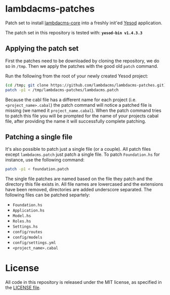 lambdacms-patches
=================

Patch set to install [lambdacms-core](https://github.com/lambdacms/lambdacms-core)
into a freshly init'ed [Yesod](http://yesodweb.com) application.

The patch set in this repository is tested with: **`yesod-bin v1.4.3.3`**


## Applying the patch set

First the patches need to be downloaded by cloning the repository, we do so in
`/tmp`. Then we apply the patches with the good old `patch` command.

Run the following from the root of your newly created Yesod project:

```bash
(cd /tmp; git clone https://github.com/lambdacms/lambdacms-patches.git)
patch -p1 < /tmp/lambdacms-patches/lambdacms.patch
```

Because the cabl file has a different name for each project
(i.e. `<project_name>.cabal`) the patch command will notice a patched file
is missing (we named it `project_name.cabal`).
When the patch command tries to patch this file you will be prompted for
the name of your projects cabal file, after providing the name it will
successfully complete patching.


## Patching a single file

It's also possible to patch just a single file (or a couple).
All patch files except `lambdacms.patch` just patch a single file.
To patch `Foundation.hs` for instance, use the following command:

```bash
patch -p1 < foundation.patch
```

The single file patches are named based on the file they patch and the directory this file exists in. All file names are lowercased and the extensions have been removed, directories are added underscore separated. The following files can be patched separtely:

* `Foundation.hs`
* `Application.hs`
* `Model.hs`
* `Roles.hs`
* `Settings.hs`
* `config/routes`
* `config/models`
* `config/settings.yml`
* `<project_name>.cabal`


# License

All code in this repository is released under the MIT license, as specified
in the [LICENSE file](https://github.com/lambdacms/lambdacms-core/blob/master/LICENSE).
